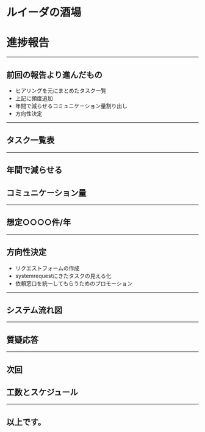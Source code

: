 # ルイーダの酒場
# 進捗報告

---

## 前回の報告より進んだもの
- ヒアリングを元にまとめたタスク一覧
- 上記に頻度追加
- 年間で減らせるコミュニケーション量割り出し
- 方向性決定

---

## タスク一覧表

---

## 年間で減らせる  
## コミュニケーション量

---

## 想定○○○○件/年

---

## 方向性決定

- リクエストフォームの作成
- systemrequestにきたタスクの見える化
- 依頼窓口を統一してもらうためのプロモーション

---

## システム流れ図

---

## 質疑応答

---

## 次回
## 工数とスケジュール

---

## 以上です。
